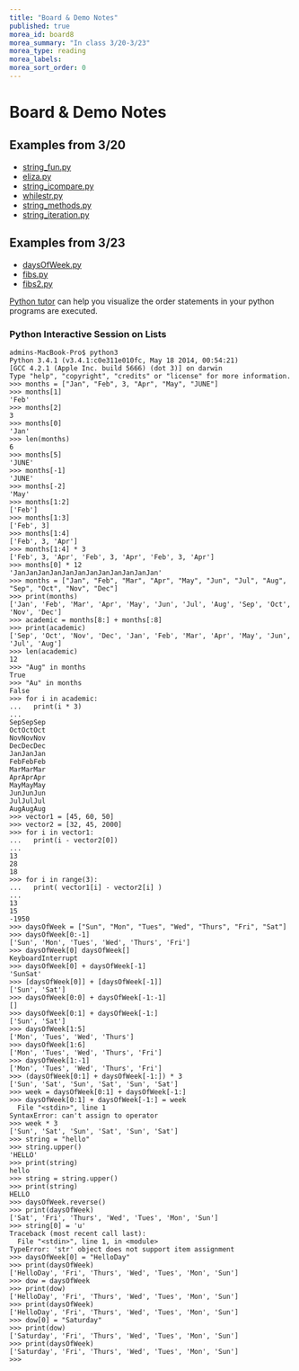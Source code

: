 ```yaml
---
title: "Board & Demo Notes"
published: true
morea_id: board8
morea_summary: "In class 3/20-3/23"
morea_type: reading
morea_labels:
morea_sort_order: 0
---
```


# Board & Demo Notes


<!--<a href="learning.jpg"><img src="learning.jpg" width="300"/></a><BR>-->


## Examples from 3/20

 * [string_fun.py](string_fun.py)
 * [eliza.py](eliza.py)
 * [string_icompare.py](string_compare.py)
 * [whilestr.py](whilestr.py)
 * [string_methods.py](string_methods.py)
 * [string_iteration.py](string_iteration.py)
 


## Examples from 3/23

 * [daysOfWeek.py](daysOfWeek.py)
 * [fibs.py](fibs.py)
 * [fibs2.py](fibs2.py)

[Python tutor](http://www.pythontutor.com/visualize.html#mode=edit) can help you visualize the order statements in your python programs are executed.

### Python Interactive Session on Lists

    admins-MacBook-Pro$ python3
	Python 3.4.1 (v3.4.1:c0e311e010fc, May 18 2014, 00:54:21) 
	[GCC 4.2.1 (Apple Inc. build 5666) (dot 3)] on darwin
	Type "help", "copyright", "credits" or "license" for more information.
	>>> months = ["Jan", "Feb", 3, "Apr", "May", "JUNE"]
	>>> months[1]
	'Feb'
	>>> months[2]
	3
	>>> months[0]
	'Jan'
	>>> len(months)
	6
	>>> months[5]
	'JUNE'
	>>> months[-1]
	'JUNE'
	>>> months[-2]
	'May'
	>>> months[1:2]
	['Feb']
	>>> months[1:3]
	['Feb', 3]
	>>> months[1:4]
	['Feb', 3, 'Apr']
	>>> months[1:4] * 3
	['Feb', 3, 'Apr', 'Feb', 3, 'Apr', 'Feb', 3, 'Apr']
	>>> months[0] * 12
	'JanJanJanJanJanJanJanJanJanJanJanJan'
	>>> months = ["Jan", "Feb", "Mar", "Apr", "May", "Jun", "Jul", "Aug", "Sep", "Oct", "Nov", "Dec"]
	>>> print(months)
	['Jan', 'Feb', 'Mar', 'Apr', 'May', 'Jun', 'Jul', 'Aug', 'Sep', 'Oct', 'Nov', 'Dec']
	>>> academic = months[8:] + months[:8]
	>>> print(academic)
	['Sep', 'Oct', 'Nov', 'Dec', 'Jan', 'Feb', 'Mar', 'Apr', 'May', 'Jun', 'Jul', 'Aug']
	>>> len(academic)
	12
	>>> "Aug" in months
	True
	>>> "Au" in months
	False
	>>> for i in academic:
	...   print(i * 3)
	... 
	SepSepSep
	OctOctOct
	NovNovNov
	DecDecDec
	JanJanJan
	FebFebFeb
	MarMarMar
	AprAprApr
	MayMayMay
	JunJunJun
	JulJulJul
	AugAugAug
	>>> vector1 = [45, 60, 50]
	>>> vector2 = [32, 45, 2000]
	>>> for i in vector1:
	...   print(i - vector2[0])
	... 
	13
	28
	18
	>>> for i in range(3):
	...   print( vector1[i] - vector2[i] )
	... 
	13
	15
	-1950
	>>> daysOfWeek = ["Sun", "Mon", "Tues", "Wed", "Thurs", "Fri", "Sat"] 
	>>> daysOfWeek[0:-1]
	['Sun', 'Mon', 'Tues', 'Wed', 'Thurs', 'Fri']
	>>> daysOfWeek[0] daysOfWeek[]
	KeyboardInterrupt
	>>> daysOfWeek[0] + daysOfWeek[-1]
	'SunSat'
	>>> [daysOfWeek[0]] + [daysOfWeek[-1]]
	['Sun', 'Sat']
	>>> daysOfWeek[0:0] + daysOfWeek[-1:-1]
	[]
	>>> daysOfWeek[0:1] + daysOfWeek[-1:]
	['Sun', 'Sat']
	>>> daysOfWeek[1:5]
	['Mon', 'Tues', 'Wed', 'Thurs']
	>>> daysOfWeek[1:6]
	['Mon', 'Tues', 'Wed', 'Thurs', 'Fri']
	>>> daysOfWeek[1:-1]
	['Mon', 'Tues', 'Wed', 'Thurs', 'Fri']
	>>> (daysOfWeek[0:1] + daysOfWeek[-1:]) * 3
	['Sun', 'Sat', 'Sun', 'Sat', 'Sun', 'Sat']
	>>> week = daysOfWeek[0:1] + daysOfWeek[-1:]
	>>> daysOfWeek[0:1] + daysOfWeek[-1:] = week
	  File "<stdin>", line 1
	SyntaxError: can't assign to operator
	>>> week * 3
	['Sun', 'Sat', 'Sun', 'Sat', 'Sun', 'Sat']
	>>> string = "hello"
	>>> string.upper()
	'HELLO'
	>>> print(string)
	hello
	>>> string = string.upper()
	>>> print(string)
	HELLO
	>>> daysOfWeek.reverse()
	>>> print(daysOfWeek)
	['Sat', 'Fri', 'Thurs', 'Wed', 'Tues', 'Mon', 'Sun']
	>>> string[0] = 'u'
	Traceback (most recent call last):
	  File "<stdin>", line 1, in <module>
	TypeError: 'str' object does not support item assignment
	>>> daysOfWeek[0] = "HelloDay"
	>>> print(daysOfWeek)
	['HelloDay', 'Fri', 'Thurs', 'Wed', 'Tues', 'Mon', 'Sun']
	>>> dow = daysOfWeek
	>>> print(dow)
	['HelloDay', 'Fri', 'Thurs', 'Wed', 'Tues', 'Mon', 'Sun']
	>>> print(daysOfWeek)
	['HelloDay', 'Fri', 'Thurs', 'Wed', 'Tues', 'Mon', 'Sun']
	>>> dow[0] = "Saturday"
	>>> print(dow)
	['Saturday', 'Fri', 'Thurs', 'Wed', 'Tues', 'Mon', 'Sun']
	>>> print(daysOfWeek)
	['Saturday', 'Fri', 'Thurs', 'Wed', 'Tues', 'Mon', 'Sun']
	>>> 
